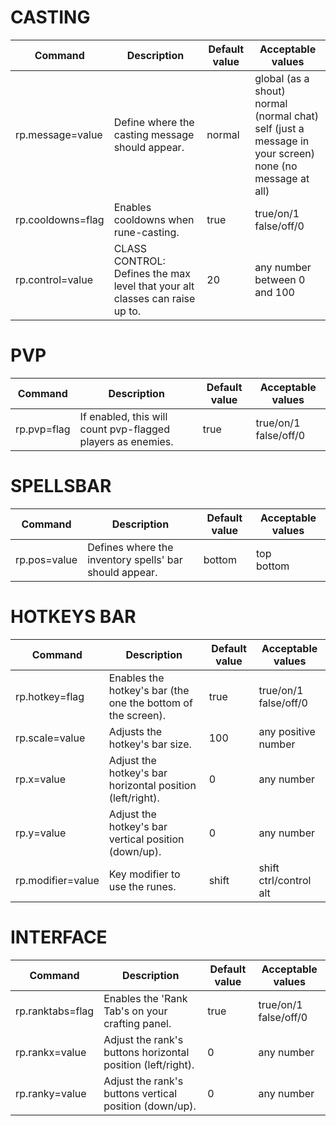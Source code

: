 # CASTING

| Command | Description | Default value | Acceptable values |
| --- | --- | --- | --- |
| rp.message=value | Define where the casting message should appear. | normal | global (as a shout)<br/>normal (normal chat)<br/>self (just a message in your screen)<br/>none (no message at all) |
| rp.cooldowns=flag | Enables cooldowns when rune-casting. | true | true/on/1<br/>false/off/0 |
| rp.control=value | CLASS CONTROL: Defines the max level that your alt classes can raise up to. | 20 | any number between 0 and 100 |

# PVP

| Command | Description | Default value | Acceptable values |
| --- | --- | --- | --- |
| rp.pvp=flag | If enabled, this will count pvp-flagged players as enemies. | true | true/on/1<br/>false/off/0 |

# SPELLSBAR

| Command | Description | Default value | Acceptable values |
| --- | --- | --- | --- |
| rp.pos=value | Defines where the inventory spells' bar should appear. | bottom | top<br/>bottom |

# HOTKEYS BAR

| Command | Description | Default value | Acceptable values |
| --- | --- | --- | --- |
| rp.hotkey=flag | Enables the hotkey's bar (the one the bottom of the screen). | true | true/on/1<br/>false/off/0 |
| rp.scale=value | Adjusts the hotkey's bar size. | 100 | any positive number |
| rp.x=value | Adjust the hotkey's bar horizontal position (left/right). | 0 | any number |
| rp.y=value | Adjust the hotkey's bar vertical position (down/up). | 0 | any number |
| rp.modifier=value | Key modifier to use the runes. | shift | shift<br/>ctrl/control<br/>alt |

# INTERFACE

| Command | Description | Default value | Acceptable values |
| --- | --- | --- | --- |
| rp.ranktabs=flag | Enables the 'Rank Tab's on your crafting panel. | true | true/on/1<br/>false/off/0 |
| rp.rankx=value | Adjust the rank's buttons horizontal position (left/right). | 0 | any number |
| rp.ranky=value | Adjust the rank's buttons vertical position (down/up). | 0 | any number |
